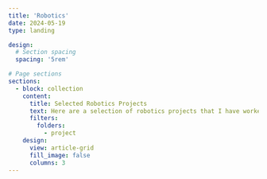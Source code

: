 ```yaml
---
title: 'Robotics'
date: 2024-05-19
type: landing

design:
  # Section spacing
  spacing: '5rem'

# Page sections
sections:
  - block: collection
    content:
      title: Selected Robotics Projects
      text: Here are a selection of robotics projects that I have worked on over the years.
      filters:
        folders:
          - project
    design:
      view: article-grid
      fill_image: false
      columns: 3
---
```

